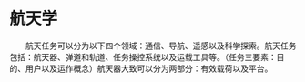 # 航天学

&emsp;&emsp;航天任务可以分为以下四个领域：通信、导航、遥感以及科学探索。航天任务包括：航天器、弹道和轨道、任务操控系统以及运载工具等。（任务三要素：目的、用户以及运作概念）航天器大致可以分为两部分：有效载荷以及平台。